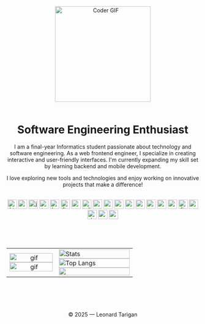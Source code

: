 
<div align="center">
 <img align="center" height=250 width=250 alt="Coder GIF" src="https://user-images.githubusercontent.com/74038190/219923809-b86dc415-a0c2-4a38-bc88-ad6cf06395a8.gif" />
</div>
<br/>

<div align="center">
 <h1>Software Engineering Enthusiast</h1>
 <p>
  I am a final-year Informatics student passionate about technology and software engineering. As a web frontend engineer, I specialize in creating interactive and user-friendly  interfaces. I'm currently expanding my skill set by learning backend and mobile development.
 </p>
 <p>
 I love exploring new tools and technologies and enjoy working on innovative projects that make a difference!
 </p>
</div>

<br/>
<div align="center">
  <img src="https://img.shields.io/badge/HTML5-E34F26?logo=html5&logoColor=white&style=for-the-badge" height="24" alt="html5 logo"  />
  <img src="https://img.shields.io/badge/CSS3-1572B6?logo=css3&logoColor=white&style=for-the-badge" height="24" alt="css3 logo"  />
  <img src="https://img.shields.io/badge/JavaScript-F7DF1E?logo=javascript&logoColor=black&style=for-the-badge" height="24" alt="javascript logo"  />
  <img src="https://img.shields.io/badge/TypeScript-3178C6?logo=typescript&logoColor=white&style=for-the-badge" height="24" alt="typescript logo"  />
  <img src="https://img.shields.io/badge/Kotlin-7F52FF?logo=kotlin&logoColor=white&style=for-the-badge" height="24" alt="kotlin logo"  />
  <img src="https://img.shields.io/badge/Figma-F24E1E?logo=figma&logoColor=white&style=for-the-badge" height="24" alt="figma logo"  />
  <img src="https://img.shields.io/badge/Sass-CC6699?logo=sass&logoColor=black&style=for-the-badge" height="24" alt="sass logo"  />
  <img src="https://img.shields.io/badge/Tailwind CSS-06B6D4?logo=tailwindcss&logoColor=black&style=for-the-badge" height="24" alt="tailwindcss logo"  />
  <img src="https://img.shields.io/badge/Astro-FF5D01?logo=astro&logoColor=black&style=for-the-badge" height="24" alt="astro logo"  />
  <img src="https://img.shields.io/badge/Next.js-000000?logo=nextdotjs&logoColor=white&style=for-the-badge" height="24" alt="nextjs logo"  />
  <img src="https://img.shields.io/badge/Nuxt.js-00DC82?logo=nuxtdotjs&logoColor=black&style=for-the-badge" height="24" alt="nuxtjs logo"  />
  <img src="https://img.shields.io/badge/React-61DAFB?logo=react&logoColor=black&style=for-the-badge" height="24" alt="react logo"  />
  <img src="https://img.shields.io/badge/Vue.js-4FC08D?logo=vuedotjs&logoColor=black&style=for-the-badge" height="24" alt="vuejs logo"  />
  <img src="https://img.shields.io/badge/Redux-764ABC?logo=redux&logoColor=white&style=for-the-badge" height="24" alt="redux logo"  />
  <img src="https://img.shields.io/badge/MUI-007FFF?logo=mui&logoColor=white&style=for-the-badge" height="24" alt="materialui logo"  />
  <img src="https://img.shields.io/badge/Supabase-3ECF8E?logo=supabase&logoColor=black&style=for-the-badge" height="24" alt="supabase logo"  />
  <img src="https://img.shields.io/badge/Firebase-FFCA28?logo=firebase&logoColor=black&style=for-the-badge" height="24" alt="firebase logo"  />
  <img src="https://img.shields.io/badge/NestJS-E0234E?logo=nestjs&logoColor=white&style=for-the-badge" height="24" alt="nestjs logo"  />
  <img src="https://img.shields.io/badge/Docker-2496ED?logo=docker&logoColor=white&style=for-the-badge" height="24" alt="docker logo"  />
  <img src="https://img.shields.io/badge/PostgreSQL-4169E1?logo=postgresql&logoColor=white&style=for-the-badge" height="24" alt="postgresql logo"  />
  <img src="https://img.shields.io/badge/Android Studio-3DDC84?logo=androidstudio&logoColor=black&style=for-the-badge" height="24" alt="androidstudio logo"  />
</div>

###

###

<br/>
<br/>


<table>
 <tr>
    <td align="center" valign="center" width="39%">
      <img  height="50%" width="100%" src="https://media1.tenor.com/m/7J5KjO6Y-AwAAAAd/dandadan-anime.gif" alt="gif" />
      <img  height="50%" width="100%" src="https://spotify-recently-played-readme.vercel.app/api?user=o98rnsdoj0m9q5kntsv8nh1h2&width=300&unique=true" alt="gif" />
    </td>
    <td valign="top" width="61%">
      <img height="50%" width="100%" src="https://github-readme-stats.vercel.app/api?username=LeonardTarigan&show_icons=true&theme=radical&hide_border=true" alt="Stats"/>
      <img height="50%" width="100%" src="https://github-readme-stats.vercel.app/api/top-langs/?username=LeonardTarigan&langs_count=10&layout=compact&theme=radical&hide_border=true&rank_icon=github&show_icons=true&card_width=500px&exclude_repo=mlops-tugas-1" alt="Top Langs"/>
<img height="50%" width="100%" src="https://github-readme-stats.vercel.app/api/wakatime?username=asyncfnc&langs_count=10&layout=compact&theme=radical&hide_border=true"/>
    </td>
 </tr>
</table>
 
<div align="center">


<br/>
<br/>

<div align="center">
 <h1></h1>
 <p>© 2025 — Leonard Tarigan</p>
</div>
